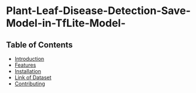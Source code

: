 # Plant-Leaf-Disease-Detection-Save-Model-in-TfLite-Model-

## Table of Contents

- [Introduction](#introduction)
- [Features](#features)
- [Installation](#installation)
- [Link of Dataset]([#](https://www.kaggle.com/datasets/rizwan123456789/potato-disease-leaf-datasetpld)https://www.kaggle.com/datasets/rizwan123456789/potato-disease-leaf-datasetpld)
- [Contributing](#contributing)
